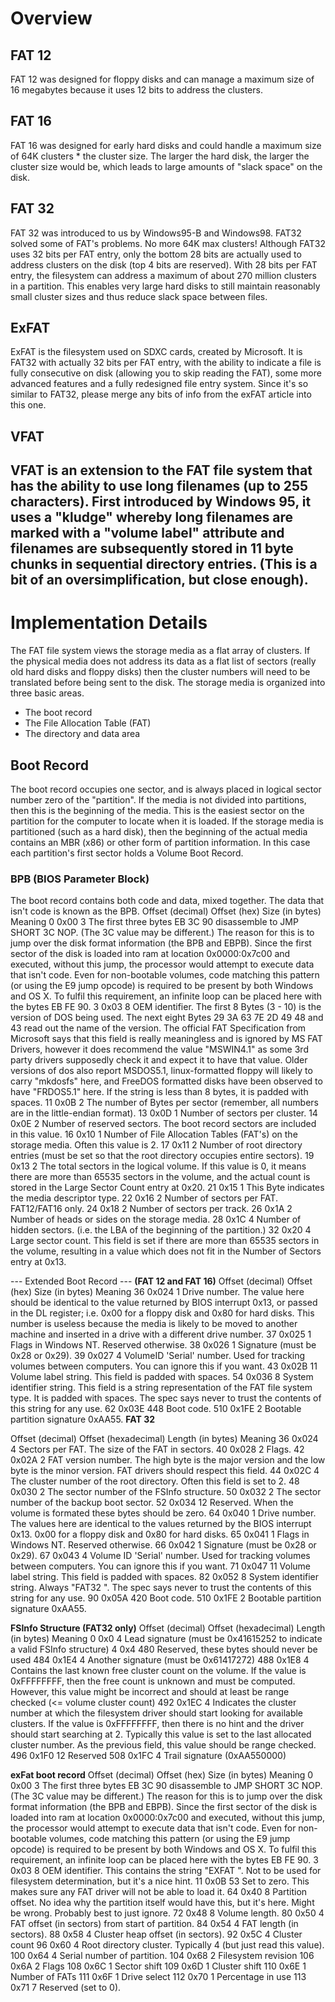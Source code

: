 # Overview
## FAT 12
FAT 12 was designed for floppy disks and can manage a maximum size of 16 megabytes because it uses 12 bits to address the clusters.

## FAT 16
FAT 16 was designed for early hard disks and could handle a maximum size of 64K clusters * the cluster size. The larger the hard disk, the larger the cluster size would be, which leads to large amounts of "slack space" on the disk.

## FAT 32
FAT 32 was introduced to us by Windows95-B and Windows98. FAT32 solved some of FAT's problems. No more 64K max clusters! Although FAT32 uses 32 bits per FAT entry, only the bottom 28 bits are actually used to address clusters on the disk (top 4 bits are reserved). With 28 bits per FAT entry, the filesystem can address a maximum of about 270 million clusters in a partition. This enables very large hard disks to still maintain reasonably small cluster sizes and thus reduce slack space between files.

## ExFAT
ExFAT is the filesystem used on SDXC cards, created by Microsoft. It is FAT32 with actually 32 bits per FAT entry, with the ability to indicate a file is fully consecutive on disk (allowing you to skip reading the FAT), some more advanced features and a fully redesigned file entry system. Since it's so similar to FAT32, please merge any bits of info from the exFAT article into this one.

## VFAT
VFAT is an extension to the FAT file system that has the ability to use long filenames (up to 255 characters). First introduced by Windows 95, it uses a "kludge" whereby long filenames are marked with a "volume label" attribute and filenames are subsequently stored in 11 byte chunks in sequential directory entries. (This is a bit of an oversimplification, but close enough).
------------------------------------------------------------------------------------------------------------------------------------------------------------------------------
# Implementation Details
The FAT file system views the storage media as a flat array of clusters. If the physical media does not address its data as a flat list of sectors (really old hard disks and floppy disks) then the cluster numbers will need to be translated before being sent to the disk. The storage media is organized into three basic areas.

- The boot record
- The File Allocation Table (FAT)
- The directory and data area

## Boot Record
The boot record occupies one sector, and is always placed in logical sector number zero of the "partition". If the media is not divided into partitions, then this is the beginning of the media. This is the easiest sector on the partition for the computer to locate when it is loaded. If the storage media is partitioned (such as a hard disk), then the beginning of the actual media contains an MBR (x86) or other form of partition information. In this case each partition's first sector holds a Volume Boot Record.

### BPB (BIOS Parameter Block)
The boot record contains both code and data, mixed together. The data that isn't code is known as the BPB.
Offset (decimal)	Offset (hex)	Size (in bytes)		Meaning
0					0x00			3					The first three bytes EB 3C 90 disassemble to JMP SHORT 3C NOP. (The 3C value may be different.) The reason for this is to jump over the disk format information (the BPB and EBPB). Since the first sector of the disk is loaded into ram at location 0x0000:0x7c00 and executed, without this jump, the processor would attempt to execute data that isn't code. Even for non-bootable volumes, code matching this pattern (or using the E9 jump opcode) is required to be present by both Windows and OS X. To fulfil this requirement, an infinite loop can be placed here with the bytes EB FE 90.
3					0x03			8					OEM identifier. The first 8 Bytes (3 - 10) is the version of DOS being used. The next eight Bytes 29 3A 63 7E 2D 49 48 and 43 read out the name of the version. The official FAT Specification from Microsoft says that this field is really meaningless and is ignored by MS FAT Drivers, however it does recommend the value "MSWIN4.1" as some 3rd party drivers supposedly check it and expect it to have that value. Older versions of dos also report MSDOS5.1, linux-formatted floppy will likely to carry "mkdosfs" here, and FreeDOS formatted disks have been observed to have "FRDOS5.1" here. If the string is less than 8 bytes, it is padded with spaces.
11					0x0B			2					The number of Bytes per sector (remember, all numbers are in the little-endian format).
13					0x0D			1					Number of sectors per cluster.
14					0x0E			2					Number of reserved sectors. The boot record sectors are included in this value.
16					0x10			1					Number of File Allocation Tables (FAT's) on the storage media. Often this value is 2.
17					0x11			2					Number of root directory entries (must be set so that the root directory occupies entire sectors).
19					0x13			2					The total sectors in the logical volume. If this value is 0, it means there are more than 65535 sectors in the volume, and the actual count is stored in the Large Sector Count entry at 0x20.
21					0x15			1					This Byte indicates the media descriptor type.
22					0x16			2					Number of sectors per FAT. FAT12/FAT16 only.
24					0x18			2					Number of sectors per track.
26					0x1A			2					Number of heads or sides on the storage media.
28					0x1C			4					Number of hidden sectors. (i.e. the LBA of the beginning of the partition.)
32					0x20			4					Large sector count. This field is set if there are more than 65535 sectors in the volume, resulting in a value which does not fit in the Number of Sectors entry at 0x13.

--- Extended Boot Record ---
**(FAT 12 and FAT 16)**
Offset (decimal)	Offset (hex)	Size (in bytes)		Meaning
36					0x024			1					Drive number. The value here should be identical to the value returned by BIOS interrupt 0x13, or passed in the DL register; i.e. 0x00 for a floppy disk and 0x80 for hard disks. This number is useless because the media is likely to be moved to another machine and inserted in a drive with a different drive number.
37					0x025			1					Flags in Windows NT. Reserved otherwise.
38					0x026			1					Signature (must be 0x28 or 0x29).
39					0x027			4					VolumeID 'Serial' number. Used for tracking volumes between computers. You can ignore this if you want.
43					0x02B			11					Volume label string. This field is padded with spaces.
54					0x036			8					System identifier string. This field is a string representation of the FAT file system type. It is padded with spaces. The spec says never to trust the contents of this string for any use.
62					0x03E			448					Boot code.
510					0x1FE			2					Bootable partition signature 0xAA55.
**FAT 32**

Offset (decimal)	Offset (hexadecimal)	Length (in bytes)	Meaning
36					0x024			4					Sectors per FAT. The size of the FAT in sectors.
40					0x028			2					Flags.
42					0x02A			2					FAT version number. The high byte is the major version and the low byte is the minor version. FAT drivers should respect this field.
44					0x02C			4					The cluster number of the root directory. Often this field is set to 2.
48					0x030			2					The sector number of the FSInfo structure.
50					0x032			2					The sector number of the backup boot sector.
52					0x034			12					Reserved. When the volume is formated these bytes should be zero.
64					0x040			1					Drive number. The values here are identical to the values returned by the BIOS interrupt 0x13. 0x00 for a floppy disk and 0x80 for hard disks.
65					0x041			1					Flags in Windows NT. Reserved otherwise.
66					0x042			1					Signature (must be 0x28 or 0x29).
67					0x043			4					Volume ID 'Serial' number. Used for tracking volumes between computers. You can ignore this if you want.
71					0x047			11					Volume label string. This field is padded with spaces.
82					0x052			8					System identifier string. Always "FAT32   ". The spec says never to trust the contents of this string for any use.
90					0x05A			420					Boot code.
510					0x1FE			2					Bootable partition signature 0xAA55.

**FSInfo Structure (FAT32 only)**
Offset (decimal)	Offset (hexadecimal)	Length (in bytes)	Meaning
0					0x0				4					Lead signature (must be 0x41615252 to indicate a valid FSInfo structure)
4					0x4				480					Reserved, these bytes should never be used
484					0x1E4			4					Another signature (must be 0x61417272)
488					0x1E8			4					Contains the last known free cluster count on the volume. If the value is 0xFFFFFFFF, then the free count is unknown and must be computed. However, this value might be incorrect and should at least be range checked (<= volume cluster count)
492					0x1EC			4					Indicates the cluster number at which the filesystem driver should start looking for available clusters. If the value is 0xFFFFFFFF, then there is no hint and the driver should start searching at 2. Typically this value is set to the last allocated cluster number. As the previous field, this value should be range checked.
496					0x1F0			12					Reserved
508					0x1FC			4					Trail signature (0xAA550000)

**exFat boot record**
Offset (decimal)	Offset (hex)	Size (in bytes)	Meaning
0					0x00			3				The first three bytes EB 3C 90 disassemble to JMP SHORT 3C NOP. (The 3C value may be different.) The reason for this is to jump over the disk format information (the BPB and EBPB). Since the first sector of the disk is loaded into ram at location 0x0000:0x7c00 and executed, without this jump, the processor would attempt to execute data that isn't code. Even for non-bootable volumes, code matching this pattern (or using the E9 jump opcode) is required to be present by both Windows and OS X. To fulfil this requirement, an infinite loop can be placed here with the bytes EB FE 90.
3					0x03			8				OEM identifier. This contains the string "EXFAT ". Not to be used for filesystem determination, but it's a nice hint.
11					0x0B			53				Set to zero. This makes sure any FAT driver will not be able to load it.
64					0x40			8				Partition offset. No idea why the partition itself would have this, but it's here. Might be wrong. Probably best to just ignore.
72					0x48			8				Volume length.
80					0x50			4				FAT offset (in sectors) from start of partition.
84					0x54			4				FAT length (in sectors).
88					0x58			4				Cluster heap offset (in sectors).
92					0x5C			4				Cluster count
96					0x60			4				Root directory cluster. Typically 4 (but just read this value).
100					0x64			4				Serial number of partition.
104					0x68			2				Filesystem revision
106					0x6A			2				Flags
108					0x6C			1				Sector shift
109					0x6D			1				Cluster shift
110					0x6E			1				Number of FATs
111					0x6F			1				Drive select
112					0x70			1				Percentage in use
113					0x71			7				Reserved (set to 0).
